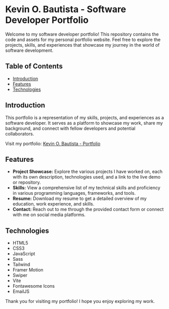 # Kevin O. Bautista - Software Developer Portfolio

Welcome to my software developer portfolio! This repository contains the code and assets for my personal portfolio website. Feel free to explore the projects, skills, and experiences that showcase my journey in the world of software development.

## Table of Contents

- [Introduction](#Introduction)
- [Features](#Features)
- [Technologies](#Technologies)

## Introduction

This portfolio is a representation of my skills, projects, and experiences as a software developer. It serves as a platform to showcase my work, share my background, and connect with fellow developers and potential collaborators.

Visit my portfolio: [Kevin O. Bautista - Portfolio](https://kevinobautista.github.io/soft-portfolio)

## Features

- **Project Showcase:** Explore the various projects I have worked on, each with its own description, technologies used, and a link to the live demo or repository.
- **Skills:** View a comprehensive list of my technical skills and proficiency in various programming languages, frameworks, and tools.
- **Resume:** Download my resume to get a detailed overview of my education, work experience, and skills.
- **Contact:** Reach out to me through the provided contact form or connect with me on social media platforms.

## Technologies

- HTML5
- CSS3
- JavaScript
- Sass
- Tailwind
- Framer Motion
- Swiper
- Vite
- Fontawesome Icons
- EmailJS

Thank you for visiting my portfolio! I hope you enjoy exploring my work.
